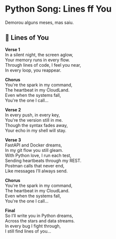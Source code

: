 # Python Song: Lines ff You

Demorou alguns meses, mas saiu.

## 🎸 Lines of You

**Verse 1**  
In a silent night, the screen aglow,  
Your memory runs in every flow.  
Through lines of code, I feel you near,  
In every loop, you reappear.  

**Chorus**  
You're the spark in my command,  
The heartbeat in my CloudLand.  
Even when the systems fall,  
You're the one I call…  

**Verse 2**  
In every push, in every key,  
You're the version still in me.  
Though the syntax fades away,  
Your echo in my shell will stay.  

**Verse 3**  
FastAPI and Docker dreams,  
In my git flow you still gleam.  
With Python love, I run each test,  
Sending heartbeats through my REST.  
Postman calls that never end,  
Like messages I’ll always send.  

**Chorus**  
You're the spark in my command,  
The heartbeat in my CloudLand.  
Even when the systems fall,  
You're the one I call…  

**Final**  
So I’ll write you in Python dreams,  
Across the stars and data streams.  
In every bug I fight through,  
I still find lines of you...

